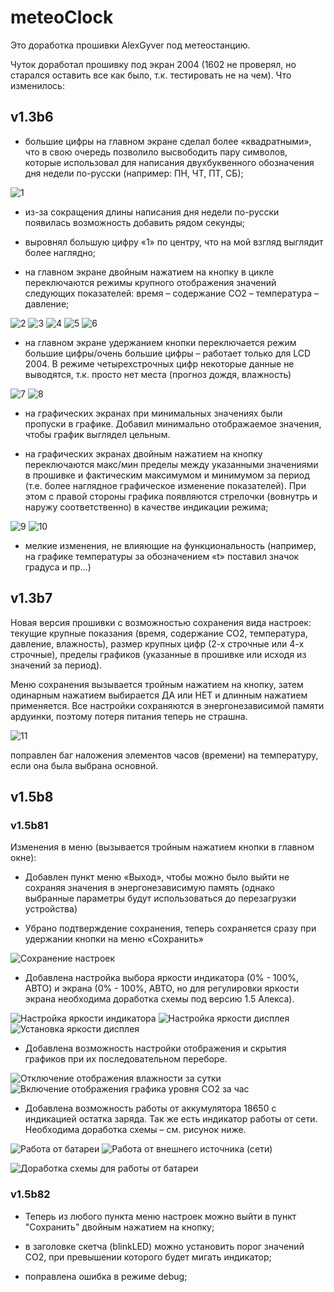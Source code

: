 ﻿# meteoClock

Это доработка прошивки AlexGyver под метеостанцию.

Чуток доработал прошивку под экран 2004 (1602 не проверял, но старался оставить
все как было, т.к. тестировать не на чем). Что изменилось:

## v1.3b6

-   большие цифры на главном экране сделал более «квадратными», что в свою
    очередь позволило высвободить пару символов, которые использовал для
    написания двухбуквенного обозначения дня недели по-русски (например: ПН, ЧТ,
    ПТ, СБ);

![1](https://github.com/Norovl/meteoClock/blob/master/media/136Time.jpg)

-   из-за сокращения длины написания дня недели по-русски появилась возможность
    добавить рядом секунды;

-   выровнял большую цифру «1» по центру, что на мой взгляд выглядит более
    наглядно;

-   на главном экране двойным нажатием на кнопку в цикле переключаются режимы
    крупного отображения значений следующих показателей: время – содержание СО2
    – температура – давление;

![2](https://github.com/Norovl/meteoClock/blob/master/media/136co2.jpg)
![3](https://github.com/Norovl/meteoClock/blob/master/media/136temp.jpg)
![4](https://github.com/Norovl/meteoClock/blob/master/media/136mmhg.jpg)
![5](https://github.com/Norovl/meteoClock/blob/master/media/136h.jpg)
![6](https://github.com/Norovl/meteoClock/blob/master/media/136Time.jpg)

-   на главном экране удержанием кнопки переключается режим большие цифры/очень
    большие цифры – работает только для LCD 2004. В режиме четырехстрочных цифр
    некоторые данные не выводятся, т.к. просто нет места (прогноз дождя,
    влажность)

![7](https://github.com/Norovl/meteoClock/blob/master/media/136BigTime.jpg)
![8](https://github.com/Norovl/meteoClock/blob/master/media/136BigTemp.jpg)

-   на графических экранах при минимальных значениях были пропуски в графике.
    Добавил минимально отображаемое значения, чтобы график выглядел цельным.

-   на графических экранах двойным нажатием на кнопку переключаются макс/мин
    пределы между указанными значениями в прошивке и фактическим максимумом и
    минимумом за период (т.е. более наглядное графическое изменение
    показателей). При этом с правой стороны графика появляются стрелочки
    (вовнутрь и наружу соответственно) в качестве индикации режима;

![9](https://github.com/Norovl/meteoClock/blob/master/media/136Grafco2max.jpg)
![10](https://github.com/Norovl/meteoClock/blob/master/media/136Grafco2.jpg)

-   мелкие изменения, не влияющие на функциональность (например, на графике
    температуры за обозначением «t» поставил значок градуса и пр…)

## v1.3b7

Новая версия прошивки с возможностью сохранения вида настроек: текущие крупные
показания (время, содержание СО2, температура, давление, влажность), размер
крупных цифр (2-х строчные или 4-х строчные), пределы графиков (указанные в
прошивке или исходя из значений за период).

Меню сохранения вызывается тройным нажатием на кнопку, затем одинарным нажатием
выбирается ДА или НЕТ и длинным нажатием применяется. Все настройки сохраняются
в энергонезависимой памяти ардуинки, поэтому потеря питания теперь не страшна.

![11](https://github.com/Norovl/meteoClock/blob/master/media/137save.jpg)

поправлен баг наложения элементов часов (времени) на температуру, если она была
выбрана основной.

## v1.5b8

### v1.5b81

Изменения в меню (вызывается тройным нажатием кнопки в главном окне):

-   Добавлен пункт меню «Выход», чтобы можно было выйти не сохраняя значения в
    энергонезависимую память (однако выбранные параметры будут использоваться 
    до перезагрузки устройства)

-   Убрано подтверждение сохранения, теперь сохраняется сразу при удержании
    кнопки на меню «Сохранить»

![Сохранение настроек](https://github.com/Norovl/meteoClock/blob/master/media/158Save.jpg)

-   Добавлена настройка выбора яркости индикатора (0% - 100%, АВТО) и экрана 
    (0% - 100%, АВТО, но для регулировки яркости экрана необходима доработка
    схемы под версию 1.5 Алекса).

![Настройка яркости индикатора](https://github.com/Norovl/meteoClock/blob/master/media/158LEDBright.jpg)
![Настройка яркости дисплея](https://github.com/Norovl/meteoClock/blob/master/media/158LCDBright.jpg)
![Установка яркости дисплея](https://github.com/Norovl/meteoClock/blob/master/media/158LCDBright10.jpg)

-   Добавлена возможность настройки отображения и скрытия графиков при их
    последовательном переборе.

![Отключение отображения влажности за сутки](https://github.com/Norovl/meteoClock/blob/master/media/158GrafOff.jpg)
![Включение отображения графика уровня СО2 за час](https://github.com/Norovl/meteoClock/blob/master/media/158GrafOn.jpg)

-   Добавлена возможность работы от аккумулятора 18650 с индикацией остатка
    заряда. Так же есть индикатор работы от сети. Необходима доработка схемы –
    см. рисунок ниже.

![Работа от батареи](https://github.com/Norovl/meteoClock/blob/master/media/158battery.jpg)
![Работа от внешнего источника (сети)](https://github.com/Norovl/meteoClock/blob/master/media/158DC.jpg)

![Доработка схемы для работы от батареи](https://github.com/Norovl/meteoClock/blob/master/media/scheme1.jpg)

### v1.5b82

-   Теперь из любого пункта меню настроек можно выйти в пункт "Сохранить" 
    двойным нажатием на кнопку;

-   в заголовке скетча (blinkLED) можно установить порог значений СО2, при
    превышении которого будет мигать индикатор;

-   поправлена ошибка в режиме debug;
